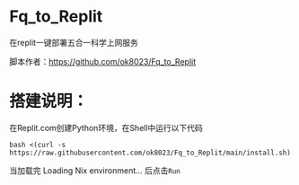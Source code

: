 # Fq_to_Replit

在replit一键部署五合一科学上网服务

脚本作者：https://github.com/ok8023/Fq_to_Replit
# 搭建说明：

在Replit.com创建Python环境，在Shell中运行以下代码

````
bash <(curl -s  https://raw.githubusercontent.com/ok8023/Fq_to_Replit/main/install.sh)
````

当加载完 Loading Nix environment... 后点击`Run`

